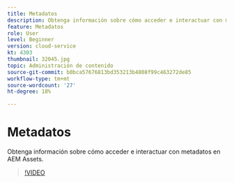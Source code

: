 ```yaml
---
title: Metadatos
description: Obtenga información sobre cómo acceder e interactuar con metadatos en AEM Assets.
feature: Metadatos
role: User
level: Beginner
version: cloud-service
kt: 4303
thumbnail: 32045.jpg
topic: Administración de contenido
source-git-commit: b0bca57676813bd353213b4808f99c463272de85
workflow-type: tm+mt
source-wordcount: '27'
ht-degree: 18%

---
```



# Metadatos

Obtenga información sobre cómo acceder e interactuar con metadatos en AEM Assets.

>[!VIDEO](https://video.tv.adobe.com/v/32045/?quality=12&learn=on&hidetitle=true)